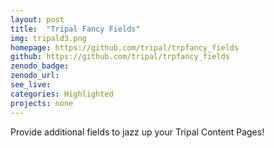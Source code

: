 ```yaml
---
layout: post
title:  "Tripal Fancy Fields"
img: tripald3.png
homepage: https://github.com/tripal/trpfancy_fields
github: https://github.com/tripal/trpfancy_fields
zenodo_badge:
zenodo_url:
see_live:
categories: Highlighted
projects: none
---
```


Provide additional fields to jazz up your Tripal Content Pages!
